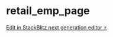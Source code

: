 # retail_emp_page

[Edit in StackBlitz next generation editor ⚡️](https://stackblitz.com/~/github.com/PJK29/retail_emp_page)